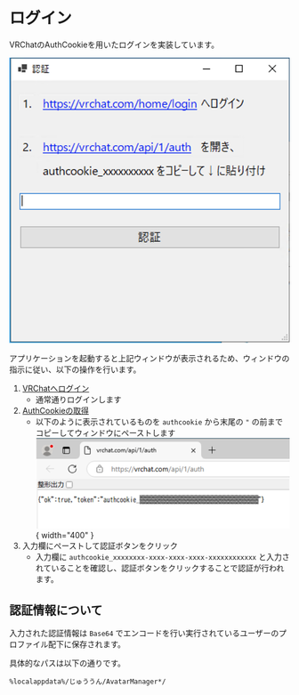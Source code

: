 # ログイン

VRChatのAuthCookieを用いたログインを実装しています。

![ログイン画面](./img/login.png)

アプリケーションを起動すると上記ウィンドウが表示されるため、ウィンドウの指示に従い、以下の操作を行います。

1. [VRChatへログイン](https://vrchat.com/home/login)
    - 通常通りログインします
1. [AuthCookieの取得](https://vrchat.com/api/1/auth)
    - 以下のように表示されているものを `authcookie` から末尾の `"` の前までコピーしてウィンドウにペーストします
    ![AuthCookieの取得](./img/authcookie.png){ width="400" }
1. 入力欄にペーストして認証ボタンをクリック
    - 入力欄に `authcookie_xxxxxxxx-xxxx-xxxx-xxxx-xxxxxxxxxxxx` と入力されていることを確認し、認証ボタンをクリックすることで認証が行われます。

## 認証情報について

入力された認証情報は `Base64` でエンコードを行い実行されているユーザーのプロファイル配下に保存されます。

具体的なパスは以下の通りです。

`%localappdata%/じゅううん/AvatarManager*/`